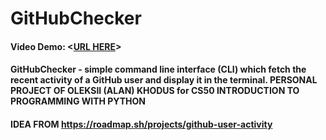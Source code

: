# GitHubChecker
#### Video Demo: <[URL HERE](https://youtu.be/IZQN2jrVh90)> ####

#### GitHubChecker - simple command line interface (CLI) which fetch the recent activity of a GitHub user and display it in the terminal. PERSONAL PROJECT OF OLEKSII (ALAN) KHODUS for CS50 INTRODUCTION TO PROGRAMMING WITH PYTHON ####

#### IDEA FROM https://roadmap.sh/projects/github-user-activity ####